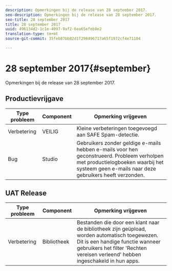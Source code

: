 ```yaml
---
description: Opmerkingen bij de release van 28 september 2017.
seo-description: Opmerkingen bij de release van 28 september 2017.
seo-title: 28 september 2017
title: 28 september 2017
uuid: 496134d2-1c1e-4097-9af2-6ea65efeb8e2
translation-type: tm+mt
source-git-commit: 35feb87bb82d1f298496717a65f1972cf4e71104

---
```



# 28 september 2017{#september}

Opmerkingen bij de release van 28 september 2017.

## Productievrijgave

| **Type probleem** | **Component** | **Opmerking vrijgeven** |
|---|---|---|
| Verbetering | VEILIG | Kleine verbeteringen toegevoegd aan SAFE Spam-detectie. |
| Bug | Studio | Gebruikers zonder geldige e-mails hebben e-mails voor hen geconstrueerd. Probleem verholpen met productielogboeken waarbij het systeem geen e-mails naar deze gebruikers heeft verzonden. |

## UAT Release

| **Type probleem** | **Component** | **Opmerking vrijgeven** |
|---|---|---|
| Verbetering | Bibliotheek | Bestanden die door een klant naar de bibliotheek zijn geüpload, worden automatisch toegewezen. Dit is een handige functie wanneer gebruikers het filter &#39;Rechten vereisen verleend&#39; hebben ingeschakeld in hun apps. |

